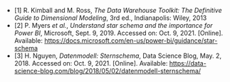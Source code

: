 - [1] R. Kimball and M. Ross, *The Data Warehouse Toolkit: The Definitive Guide to Dimensional Modeling*, 3rd ed., Indianapolis: Wiley, 2013
- [2] P. Myers *et al.*, *Understand star schema and the importance for Power BI*, Microsoft, Sept. 9, 2019. Accessed on: Oct. 9, 2021. [Online]. Available: https://docs.microsoft.com/en-us/power-bi/guidance/star-schema
- [3] H. Nguyen, *Datenmodell: Sternschema*, Data Science Blog, May. 2, 2018. Accessed on: Oct. 9, 2021. [Online]. Available: https://data-science-blog.com/blog/2018/05/02/datenmodell-sternschema/
